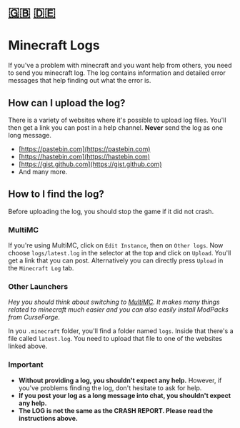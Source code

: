# [🇬🇧](#en) [🇩🇪](#de)

<a name="en"></a>
# Minecraft Logs

If you've a problem with minecraft and you want help from others, you need to send you minecraft log.
The log contains information and detailed error messages that help finding out what the error is.

## How can I upload the log?

There is a variety of websites where it's possible to upload log files.
You'll then get a link you can post in a help channel.
**Never** send the log as one long message.

  * [https://pastebin.com](https://pastebin.com)
  * [https://hastebin.com](https://hastebin.com)
  * [https://gist.github.com](https://gist.github.com)
  * And many more.
  
## How to I find the log?

Before uploading the log, you should stop the game if it did not crash.

### MultiMC

If you're using MultiMC, click on `Edit Instance`, then on `Other logs`.
Now choose `logs/latest.log` in the selector at the top and click on `Upload`.
You'll get a link that you can post.
Alternatively you can directly press `Upload` in the `Minecraft Log` tab.

### Other Launchers

*Hey you should think about switching to [MultiMC](https://multimc.org/).
It makes many things related to minecraft much easier and you can also easily install ModPacks from CurseForge.*

In you `.minecraft` folder, you'll find a folder named `logs`.
Inside that there's a file called `latest.log`.
You need to upload that file to one of the websites linked above.

### Important

  * **Without providing a log, you shouldn't expect any help.**
    However, if you've problems finding the log, don't hesitate to ask for help.
  * **If you post your log as a long message into chat, you shouldn't expect any help.**
  * **The LOG is not the same as the CRASH REPORT. Please read the instructions above.**